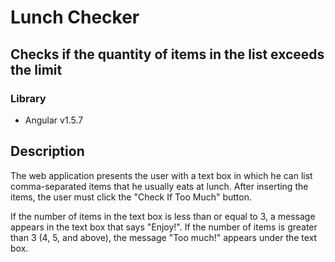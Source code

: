 # Lunch Checker

## Checks if the quantity of items in the list exceeds the limit

### Library

* Angular v1.5.7

## Description

The web application presents the user with a text box in which he can list comma-separated items that he usually eats at lunch. After inserting the items, the user must click the "Check If Too Much" button.

If the number of items in the text box is less than or equal to 3, a message appears in the text box that says "Enjoy!". If the number of items is greater than 3 (4, 5, and above), the message "Too much!" appears under the text box.

